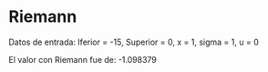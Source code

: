 # Riemann
Datos de entrada:
Iferior = -15,
Superior = 0,
x = 1,
sigma = 1,
u = 0

El valor con Riemann fue de: -1.098379
